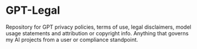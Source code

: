 # GPT-Legal
Repository for GPT privacy policies, terms of use, legal disclaimers, model usage statements and attribution or copyright info.  Anything that governs my AI projects from a user or compliance standpoint.
